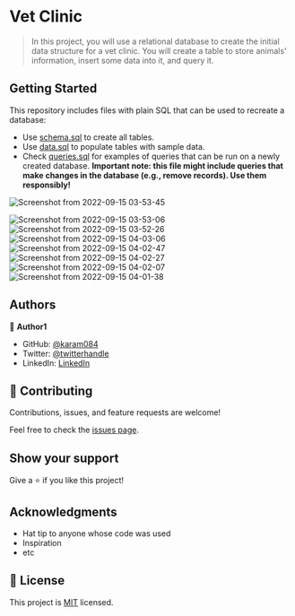 # Vet Clinic

> In this project, you will use a relational database to create the initial data structure for a vet clinic. You will create a table to store animals' information, insert some data into it, and query it.


## Getting Started

This repository includes files with plain SQL that can be used to recreate a database:

- Use [schema.sql](./schema.sql) to create all tables.
- Use [data.sql](./data.sql) to populate tables with sample data.
- Check [queries.sql](./queries.sql) for examples of queries that can be run on a newly created database. **Important note: this file might include queries that make changes in the database (e.g., remove records). Use them responsibly!**

![Screenshot from 2022-09-15 03-53-45](https://user-images.githubusercontent.com/77942746/190295038-70e1655b-d974-4373-9bc5-8a35a25d37c6.png)

![Screenshot from 2022-09-15 03-53-06](https://user-images.githubusercontent.com/77942746/190295122-478a0853-772e-47de-b102-7cccc859971d.png)
![Screenshot from 2022-09-15 03-52-26](https://user-images.githubusercontent.com/77942746/190295163-62714698-3ca5-440d-a7fa-10738ccbe364.png)
![Screenshot from 2022-09-15 04-03-06](https://user-images.githubusercontent.com/77942746/190295946-5ad6fbdf-0b68-4592-a326-831941c1ab1b.png)
![Screenshot from 2022-09-15 04-02-47](https://user-images.githubusercontent.com/77942746/190295991-2f0bcaa4-8f5d-4343-800c-cb44d8b56b40.png)
![Screenshot from 2022-09-15 04-02-27](https://user-images.githubusercontent.com/77942746/190296018-3dea7ebb-f389-4e1c-be6c-4052d181cf1e.png)
![Screenshot from 2022-09-15 04-02-07](https://user-images.githubusercontent.com/77942746/190296058-48a3ad85-56ca-413d-b99e-7c0b1a31b67a.png)
![Screenshot from 2022-09-15 04-01-38](https://user-images.githubusercontent.com/77942746/190296084-960ba36a-7795-44b9-be3e-a6f740d40a93.png)




## Authors

👤 **Author1**

- GitHub: [@karam084](https://github.com/karam084/vet_clinic_create_tables-animals)
- Twitter: [@twitterhandle](https://twitter.com/twitterhandle)
- LinkedIn: [LinkedIn](https://linkedin.com/in/linkedinhandle)

## 🤝 Contributing

Contributions, issues, and feature requests are welcome!

Feel free to check the [issues page](../../issues/).

## Show your support

Give a ⭐️ if you like this project!

## Acknowledgments

- Hat tip to anyone whose code was used
- Inspiration
- etc

## 📝 License

This project is [MIT](./MIT.md) licensed.
